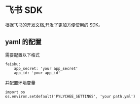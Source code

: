 # 飞书 SDK

   根据飞书的[开发文档](https://open.feishu.cn/document/ukTMukTMukTM/uQjN3QjL0YzN04CN2cDN),开发了更加方便使用的 SDK。

## yaml 的配置
需要配置以下格式

    feishu:
        app_secret: 'your app_secret'
        app_id: 'your app_id'
        
并配置环境变量

    import os
    os.environ.setdefault('PYLYCHEE_SETTINGS', 'your path.yml')
